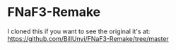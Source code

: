 # FNaF3-Remake
I cloned this if you want to see the original it's at: https://github.com/BillUnyi/FNaF3-Remake/tree/master
